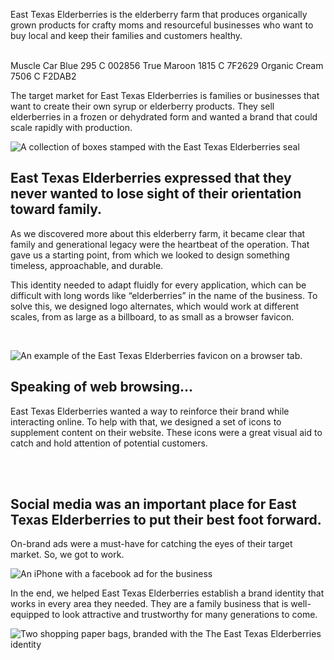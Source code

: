 East Texas Elderberries is the elderberry farm that produces organically grown products for crafty moms and resourceful businesses who want to buy local and keep their families and customers healthy.

<section class="bleed grid col-2 squeeze">
  <img src="/_assets/images/east-texas-elderberries/white-on-black.png" alt="">
  <img src="/_assets/images/east-texas-elderberries/black-on-white.png" alt="">
</section>

<section class="grid gap-1 col-4 squeeze">
  <Import from="/_/~/Color.html">
    <name>Muscle Car Blue</name>
    <pms>295 C</pms>
    <hex>002856</hex>
  </Import>
  <Import from="/_/~/Color.html">
    <name>True Maroon</name>
    <pms>1815 C</pms>
    <hex>7F2629</hex>
  </Import>
  <Import from="/_/~/Color.html">
    <name>Organic Cream</name>
    <pms>7506 C</pms>
    <hex>F2DAB2</hex>
  </Import>
</section>

The target market for East Texas Elderberries is families or businesses that want to create their own syrup or elderberry products. They sell elderberries in a frozen or dehydrated form and wanted a brand that could scale rapidly with production.

![A collection of boxes stamped with the East Texas Elderberries seal](/_assets/images/east-texas-elderberries/boxes.jpg)

## East Texas Elderberries expressed that they never wanted to lose sight of their orientation toward family.
As we discovered more about this elderberry farm, it became clear that family and generational legacy were the heartbeat of the operation. That gave us a starting point, from which we looked to design something timeless, approachable, and durable.

This identity needed to adapt fluidly for every application, which can be difficult with long words like &ldquo;elderberries&rdquo; in the name of the business. To solve this, we designed logo alternates, which would work at different scales, from as large as a billboard, to as small as a browser favicon.

<section class="bleed squeeze">
  <img class="light" src="/_assets/images/east-texas-elderberries/scales-red.png" alt="">
  <img class="dark" src="/_assets/images/east-texas-elderberries/scales-white.png" alt="">
</section>

![An example of the East Texas Elderberries favicon on a browser tab.](/_assets/images/east-texas-elderberries/web.png)

## Speaking of web browsing...
East Texas Elderberries wanted a way to reinforce their brand while interacting online. To help with that, we designed a set of icons to supplement content on their website. These icons were a great visual aid to catch and hold attention of potential customers.
<style>
  .carousel__item {
    max-width: 20rem;
  }
</style>
<section class="carousel-wrapper bleed light">
  <div class="carousel" data-scrollTime="2000">
    <img class="carousel__item" src="/_assets/images/east-texas-elderberries/icon-example-1.png" alt="">
    <img class="carousel__item" src="/_assets/images/east-texas-elderberries/icon-example-2.png" alt="">
    <img class="carousel__item" src="/_assets/images/east-texas-elderberries/icon-example-3.png" alt="">
    <img class="carousel__item" src="/_assets/images/east-texas-elderberries/icon-example-4.png" alt="">
    <img class="carousel__item" src="/_assets/images/east-texas-elderberries/icon-example-5.png" alt="">
    <img class="carousel__item" src="/_assets/images/east-texas-elderberries/icon-example-6.png" alt="">
    <img class="carousel__item" src="/_assets/images/east-texas-elderberries/icon-example-7.png" alt="">
    <img class="carousel__item" src="/_assets/images/east-texas-elderberries/icon-example-8.png" alt="">
    <img class="carousel__item" src="/_assets/images/east-texas-elderberries/icon-example-9.png" alt="">
    <img class="carousel__item" src="/_assets/images/east-texas-elderberries/icon-example-10.png" alt="">
    <img class="carousel__item" src="/_assets/images/east-texas-elderberries/icon-example-11.png" alt="">
  </div>
  </section>
  <section class="carousel-wrapper bleed dark">
  <div class="carousel" data-scrollTime="2000">
    <img class="carousel__item" src="/_assets/images/east-texas-elderberries/icon-example-1-white.png" alt="">
    <img class="carousel__item" src="/_assets/images/east-texas-elderberries/icon-example-2-white.png" alt="">
    <img class="carousel__item" src="/_assets/images/east-texas-elderberries/icon-example-3-white.png" alt="">
    <img class="carousel__item" src="/_assets/images/east-texas-elderberries/icon-example-4-white.png" alt="">
    <img class="carousel__item" src="/_assets/images/east-texas-elderberries/icon-example-5-white.png" alt="">
    <img class="carousel__item" src="/_assets/images/east-texas-elderberries/icon-example-6-white.png" alt="">
    <img class="carousel__item" src="/_assets/images/east-texas-elderberries/icon-example-7-white.png" alt="">
    <img class="carousel__item" src="/_assets/images/east-texas-elderberries/icon-example-8-white.png" alt="">
    <img class="carousel__item" src="/_assets/images/east-texas-elderberries/icon-example-9-white.png" alt="">
    <img class="carousel__item" src="/_assets/images/east-texas-elderberries/icon-example-10-white.png" alt="">
    <img class="carousel__item" src="/_assets/images/east-texas-elderberries/icon-example-11-white.png" alt="">
  </div>
</section>

## Social media was an important place for East Texas Elderberries to put their best foot forward.
On-brand ads were a must-have for catching the eyes of their target market. So, we got to work.

![An iPhone with a facebook ad for the business](/_assets/images/east-texas-elderberries/fb-ad.png)

In the end, we helped East Texas Elderberries establish a brand identity that works in every area they needed. They are a family business that is well-equipped to look attractive and trustworthy for many generations to come.

![Two shopping paper bags, branded with the The East Texas Elderberries identity](/_assets/images/east-texas-elderberries/sack.jpg)